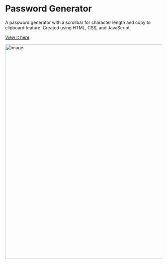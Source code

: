 # Password Generator
A password generator with a scrollbar for character length and copy to clipboard feature. Created using HTML, CSS, and JavaScript.

[View it here](https://passwordgeneratorjosh.netlify.app/)

<img width="690" alt="image" src="https://github.com/joshwant/ScoreCounterWeb/assets/114653236/65f852f2-7b3d-4941-8952-e0188820248a">
